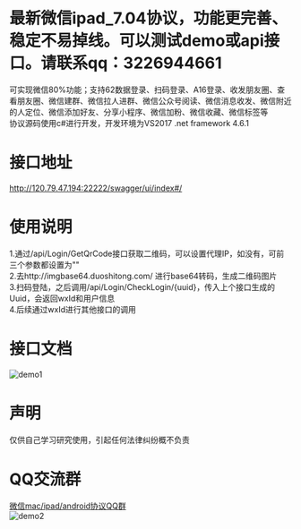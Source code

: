 # 最新微信ipad_7.04协议，功能更完善、稳定不易掉线。可以测试demo或api接口。请联系qq：3226944661
可实现微信80%功能；支持62数据登录、扫码登录、A16登录、收发朋友圈、查看朋友圈、微信建群、微信拉人进群、微信公众号阅读、微信消息收发、微信附近的人定位、微信添加好友、分享小程序、微信加粉、微信收藏、微信标签等<br/>
协议源码使用c#进行开发，开发环境为VS2017 .net framework 4.6.1 <br/>
# 接口地址
http://120.79.47.194:22222/swagger/ui/index#/
# 使用说明
1.通过/api/Login/GetQrCode接口获取二维码，可以设置代理IP，如没有，可前三个参数都设置为""<br/>
2.去http://imgbase64.duoshitong.com/ 进行base64转码，生成二维码图片<br/>
3.扫码登陆，之后调用/api/Login/CheckLogin/{uuid}，传入上个接口生成的Uuid，会返回wxId和用户信息<br/>
4.后续通过wxId进行其他接口的调用<br/>
# 接口文档
![demo1](https://github.com/weixinbao/WeChatXY/blob/master/API.png) <br/>
# 声明
仅供自己学习研究使用，引起任何法律纠纷概不负责
# QQ交流群
<a target="_blank" href="https://jq.qq.com/?_wv=1027&k=5UQXBEr">微信mac/ipad/android协议QQ群</a><br/>
![demo2](https://github.com/weixinbao/WeChatXY/blob/master/QQ.png) <br/>

